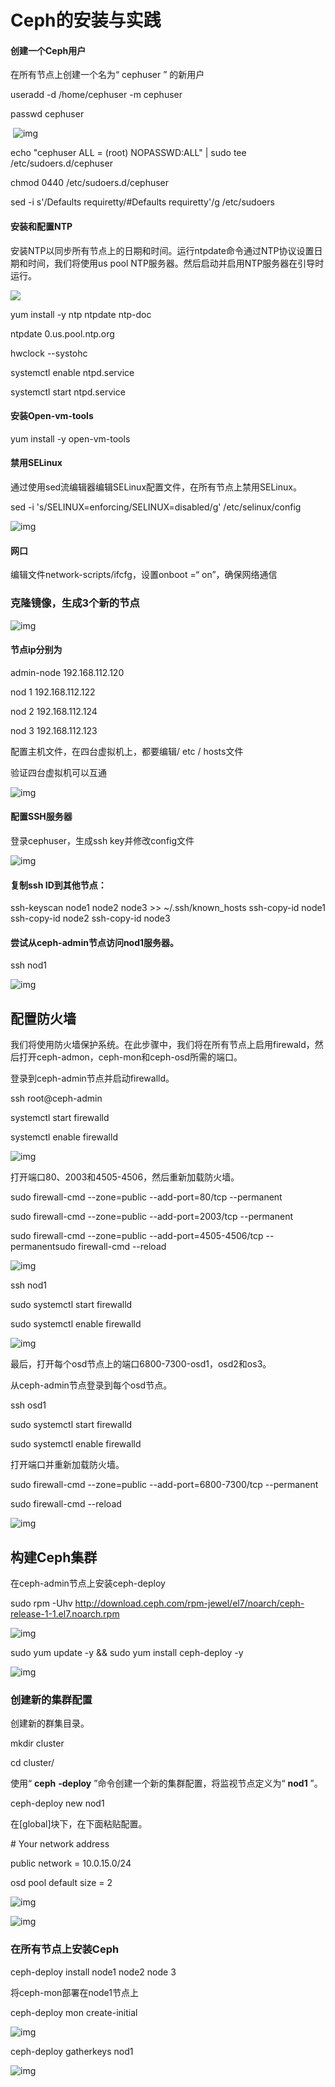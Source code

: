# **Ceph的安装与实践**



#### 创建一个Ceph用户

在所有节点上创建一个名为“ cephuser ” 的新用户

 

useradd -d /home/cephuser -m cephuser

 

passwd cephuser



​	![img](/docs/img/x4/图片2.jpg)



 

echo "cephuser ALL = (root) NOPASSWD:ALL" | sudo tee /etc/sudoers.d/cephuser

chmod 0440 /etc/sudoers.d/cephuser

sed -i s'/Defaults requiretty/#Defaults requiretty'/g /etc/sudoers

 





#### 安装和配置NTP

安装NTP以同步所有节点上的日期和时间。运行ntpdate命令通过NTP协议设置日期和时间，我们将使用us pool NTP服务器。然后启动并启用NTP服务器在引导时运行。



 ![](/docs/img/x4/图片3.jpg) 



yum install -y ntp ntpdate ntp-doc

ntpdate 0.us.pool.ntp.org

hwclock --systohc

systemctl enable ntpd.service

systemctl start ntpd.service



#### 安装Open-vm-tools

yum install -y open-vm-tools

#### 禁用SELinux

通过使用sed流编辑器编辑SELinux配置文件，在所有节点上禁用SELinux。

sed -i 's/SELINUX=enforcing/SELINUX=disabled/g' /etc/selinux/config



![img](/docs/img/x4/图片4.jpg) 



#### 网口

编辑文件network-scripts/ifcfg，设置onboot =“ on”，确保网络通信





### **克隆镜像，生成3个新的节点**



![img](/docs/img/x4/图片5.jpg) 



####  节点ip分别为

admin-node 192.168.112.120

nod 1 192.168.112.122

nod 2 192.168.112.124

nod 3 192.168.112.123

 



配置主机文件，在四台虚拟机上，都要编辑/ etc / hosts文件



验证四台虚拟机可以互通



![img](/docs/img/x4/图片6.jpg) 



#### 配置SSH服务器



登录cephuser，生成ssh key并修改config文件



![img](/docs/img/x4/图片7.jpg) 



#### 复制ssh ID到其他节点：

ssh-keyscan node1 node2 node3 >> ~/.ssh/known_hosts
ssh-copy-id node1
ssh-copy-id node2
ssh-copy-id node3

#### 尝试从ceph-admin节点访问nod1服务器。

ssh nod1



![img](/docs/img/x4/图片8.jpg) 



## **配置防火墙**

我们将使用防火墙保护系统。在此步骤中，我们将在所有节点上启用firewald，然后打开ceph-admon，ceph-mon和ceph-osd所需的端口。

登录到ceph-admin节点并启动firewalld。

ssh root@ceph-admin

systemctl start firewalld

systemctl enable firewalld



![img](/docs/img/x4/图片9.jpg)  



打开端口80、2003和4505-4506，然后重新加载防火墙。

sudo firewall-cmd --zone=public --add-port=80/tcp --permanent

sudo firewall-cmd --zone=public --add-port=2003/tcp --permanent

sudo firewall-cmd --zone=public --add-port=4505-4506/tcp --permanentsudo firewall-cmd --reload



![img](/docs/img/x4/图片10.jpg) 



ssh nod1

sudo systemctl start firewalld

sudo systemctl enable firewalld



![img](/docs/img/x4/图片11.jpg) 



最后，打开每个osd节点上的端口6800-7300-osd1，osd2和os3。

从ceph-admin节点登录到每个osd节点。

ssh osd1

sudo systemctl start firewalld

sudo systemctl enable firewalld

打开端口并重新加载防火墙。

sudo firewall-cmd --zone=public --add-port=6800-7300/tcp --permanent

sudo firewall-cmd --reload

![img](/docs/img/x4/图片12.jpg) 

## 构建Ceph集群



在ceph-admin节点上安装ceph-deploy

 

sudo rpm -Uhv http://download.ceph.com/rpm-jewel/el7/noarch/ceph-release-1-1.el7.noarch.rpm



![img](/docs/img/x4/图片13.jpg)



sudo yum update -y && sudo yum install ceph-deploy -y

![img](/docs/img/x4/图片14.jpg)









### **创建新的集群配置**

创建新的群集目录。

mkdir cluster

cd cluster/

使用“ **ceph** **-deploy** ”命令创建一个新的集群配置，将监视节点定义为“ **nod1** ”。

ceph-deploy new nod1

在[global]块下，在下面粘贴配置。

\# Your network address

public network = 10.0.15.0/24

osd pool default size = 2



![img](/docs/img/x4/图片15.jpg)



![img](/docs/img/x4/图片16.jpg)



### **在所有节点上安装Ceph**

ceph-deploy install  node1 node2 node 3

将ceph-mon部署在node1节点上

ceph-deploy mon create-initial



![img](/docs/img/x4/图片17.jpg)



ceph-deploy gatherkeys nod1



![img](/docs/img/x4/图片18.jpg)





